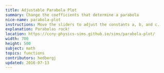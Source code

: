 ```yaml
---
title: Adjustable Parabola Plot
summary: Change the coefficients that determine a parabola
nice-name: parabola-plot
instructions: Move the sliders to adjust the constants a, b, and c.
explanation: Parabolas rock!
location: https://ccny-physics-sims.github.io/sims/parabola-plot/
width: 700
height: 500
subject: math
topics: functions
contributors: hedbergj
updated: 2016-07-13 
---
```

